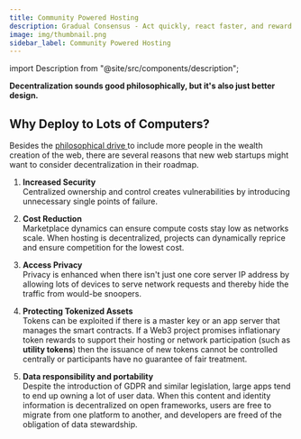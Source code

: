 ```yaml
---
title: Community Powered Hosting
description: Gradual Consensus - Act quickly, react faster, and reward slowly.
image: img/thumbnail.png
sidebar_label: Community Powered Hosting
---
```


import Description from "@site/src/components/description";

<!-- ![banner](../img/Nodes%20vs%20Servers.svg) -->

**Decentralization sounds good philosophically, but it's also just better
design.**

## Why Deploy to Lots of Computers?

Besides the [philosophical drive ](/concepts/introduction/philosophy)to include more people in the wealth creation of the web, there are several reasons that new web startups might want to consider decentralization in their roadmap.&#x20;

1. **Increased Security**<br/>
   Centralized ownership and control creates vulnerabilities by introducing unnecessary single points of failure.

2. **Cost Reduction**<br/>
   Marketplace dynamics can ensure compute costs stay low as networks scale. When hosting is decentralized, projects can dynamically reprice and ensure competition for the lowest cost.

3. **Access Privacy**<br/>
   Privacy is enhanced when there isn't just one core server IP address by allowing lots of devices to serve network requests and thereby hide the traffic from would-be snoopers.

4. **Protecting Tokenized Assets**<br/>
   Tokens can be exploited if there is a master key or an app server that manages the smart contracts. If a Web3 project promises inflationary token rewards to support their hosting or network participation (such as **utility tokens**) then the issuance of new tokens cannot be controlled centrally or participants have no guarantee of fair treatment.

5. **Data responsibility and portability**<br/>
   Despite the introduction of GDPR and similar legislation, large apps tend to end up owning a lot of user data. When this content and identity information is decentralized on open frameworks, users are free to migrate from one platform to another, and developers are freed of the obligation of data stewardship.&#x20;

